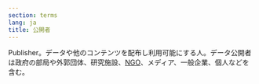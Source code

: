 ```yaml
---
section: terms
lang: ja
title: 公開者
---
```


Publisher。データや他のコンテンツを配布し利用可能にする人。データ公開者は政府の部局や外郭団体、研究施設、[NGO](/glossary/ja/terms/ngo)、メディア、一般企業、個人などを含む。
